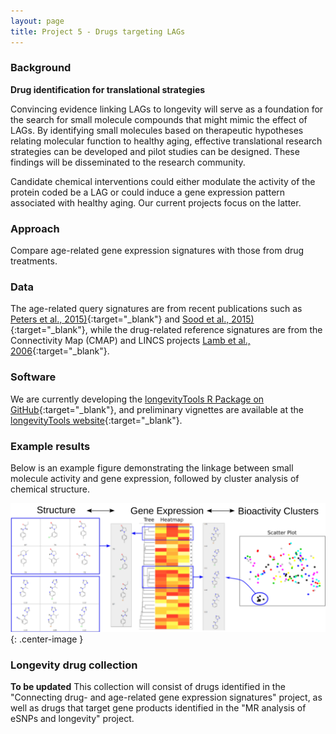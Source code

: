 ```yaml
---
layout: page
title: Project 5 - Drugs targeting LAGs
---
```



### Background

**Drug identification for translational strategies**

Convincing evidence linking LAGs to longevity will serve as a foundation for the search for small molecule compounds that might mimic the effect of LAGs. By identifying small molecules based on therapeutic hypotheses relating molecular function to healthy aging, effective translational research strategies can be developed and pilot studies can be designed. These findings will be disseminated to the research community.

Candidate chemical interventions could either modulate the activity of the protein coded be a LAG or could induce a gene expression pattern associated with healthy aging. Our current projects focus on the latter.

### Approach

Compare age-related gene expression signatures with those from drug treatments. 

### Data

The age-related query signatures are from recent publications such as [Peters et al., 2015)](http://www.ncbi.nlm.nih.gov/pubmed/26490707){:target="_blank"} and  [Sood et al., 2015)](http://www.ncbi.nlm.nih.gov/pubmed/26343147){:target="_blank"}, while the drug-related reference signatures are from the Connectivity Map (CMAP) and LINCS projects [Lamb et al., 2006](http://www.ncbi.nlm.nih.gov/pubmed/17008526){:target="_blank"}.

### Software

We are currently developing the [longevityTools R Package on GitHub](https://github.com/tgirke/longevityTools){:target="_blank"}, and preliminary vignettes are available at the [longevityTools website](http://girke.bioinformatics.ucr.edu/longevityTools/mydoc/home.html){:target="_blank"}.

### Example results

Below is an example figure demonstrating the linkage between small molecule activity and gene expression, followed by cluster analysis of chemical structure. 

![Cluster Image](/public/images/cluster_image.svg){: .center-image }

### Longevity drug collection

**To be updated**
This collection will consist of drugs identified in the "Connecting drug- and age-related gene expression signatures" project, as well as drugs that target gene products identified in the "MR analysis of eSNPs and longevity" project. 




